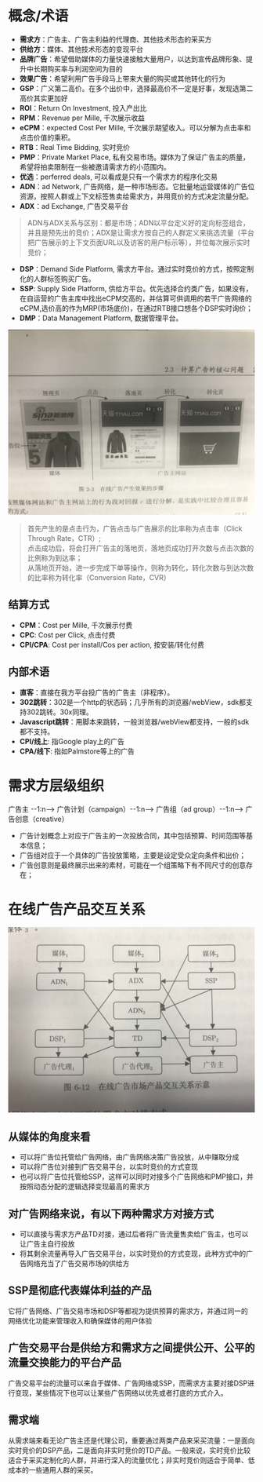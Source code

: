 # 概念/术语
* **需求方**：广告主、广告主利益的代理商、其他技术形态的采买方
* **供给方**：媒体、其他技术形态的变现平台
* **品牌广告**：希望借助媒体的力量快速接触大量用户，以达到宣传品牌形象、提升中长期购买率与利润空间为目的
* **效果广告**：希望利用广告手段马上带来大量的购买或其他转化的行为
* **GSP**：广义第二高价。在多个出价中，选择最高价不一定是好事，发现选第二高价其实更加好
* **ROI**：Return On Investment, 投入产出比
* **RPM**：Revenue per Mille, 千次展示收益
* **eCPM**：expected Cost Per Mille, 千次展示期望收入。可以分解为点击率和点击价值的乘积。
* **RTB**：Real Time Bidding, 实时竞价
* **PMP**：Private Market Place, 私有交易市场。媒体为了保证广告主的质量，希望将拍卖限制在一些被邀请需求方的小范围内。
* **优选**：perferred deals, 可以看成是只有一个需求方的程序化交易
* **ADN**：ad Network, 广告网络，是一种市场形态。它批量地运营媒体的广告位资源，按照人群或上下文标签售卖给需求方，并用竞价的方式决定流量分配。
* **ADX**：ad Exchange, 广告交易平台
> ADN与ADX关系与区别：都是市场；ADN以平台定义好的定向标签组合，并且是预先出的竞价；ADX是让需求方按自己的人群定义来挑选流量（平台把广告展示的上下文页面URL以及访客的用户标示等），并位每次展示实时竞价；
* **DSP**：Demand Side Platform, 需求方平台。通过实时竞价的方式，按照定制化的人群标签购买广告。
* **SSP**: Supply Side Platform, 供给方平台。优先选择合约类广告，如果没有，在自运营的广告主库中找出eCPM交高的，并估算可供调用的若干广告网络的eCPM,选价高的作为MRP(市场底价)，在通过RTB接口想各个DSP实时询价；
* **DMP**：Data Management Platform, 数据管理平台。

![adImage](https://raw.githubusercontent.com/jialechan/notes/master/ad/images/1201529907429_.jpg)   
> 首先产生的是点击行为，广告点击与广告展示的比率称为点击率（Click Through Rate，CTR）;   
> 点击成功后，将会打开广告主的落地页，落地页成功打开次数与点击次数的比例称为到达率；   
> 从落地页开始，进一步完成下单等操作，则称为转化，转化次数与到达次数的比率称为转化率（Conversion Rate，CVR）

## 结算方式
* **CPM**：Cost per Mille, 千次展示付费
* **CPC**: Cost per Click, 点击付费
* **CPI/CPA**: Cost per install/Cos per action, 按安装/转化付费 

## 内部术语
* **直客**：直接在我方平台投广告的广告主（非程序）。
* **302跳转**：302是一个http的状态码；几乎所有的浏览器/webView，sdk都支持302跳转。30x同理。
* **Javascript跳转**：用脚本来跳转，一般浏览器/webView都支持，一般的sdk都不支持。
* **CPI/线上**: 指Google play上的广告
* **CPA/线下**: 指如Palmstore等上的广告

# 需求方层级组织
广告主 --1:n--> 广告计划（campaign）--1:n--> 广告组（ad group）--1:n--> 广告创意（creative）   
* 广告计划概念上对应于广告主的一次投放合同，其中包括预算、时间范围等基本信息；
* 广告组对应于一个具体的广告投放策略，主要是设定受众定向条件和出价；
* 广告创意则是最终展示出来的素材，可能在一个组策略下有不同尺寸的创意存在；   
   
# 在线广告产品交互关系
![adImage](https://raw.githubusercontent.com/jialechan/notes/master/ad/images/IMG_5422.JPG)   
## 从媒体的角度来看
* 可以将广告位托管给广告网络，由广告网络决策广告投放，从中赚取分成
* 可以将广告位对接到广告交易平台，以实时竞价的方式变现
* 也可以将广告位托管给SSP，这样可以同时对接多个广告网络和PMP接口，并按照动态分配的逻辑选择变现最高的需求方
## 对广告网络来说，有以下两种需求方对接方式
* 可以直接与需求方产品TD对接，通过后者将广告流量售卖给广告主，也可以让广告主自行投放
* 将其剩余流量再导入广告交易平台，以实时竞价的方式变现，此种方式中的广告网络充当了广告交易市场的供给方
## SSP是彻底代表媒体利益的产品
它将广告网络、广告交易市场和DSP等都视为提供预算的需求方，并通过同一的网络优化功能来管理收入和确保媒体的用户体验
## 广告交易平台是供给方和需求方之间提供公开、公平的流量交换能力的平台产品
广告交易平台的流量可以来自于媒体、广告网络或SSP，而需求方主要对接DSP进行变现，某些情况下也可以让某些广告网络以优先或者打底的方式介入。
## 需求端
从需求端来看无论广告主还是代理公司，重要通过两类产品来采买流量：一是面向实时竞价的DSP产品，二是面向非实时竞价的TD产品。一般来说，实时竞价比较适合于采买定制化的人群，并进行深入的流量优化；非实时竞价则适合于简单、低成本的一些通用人群的采买。






